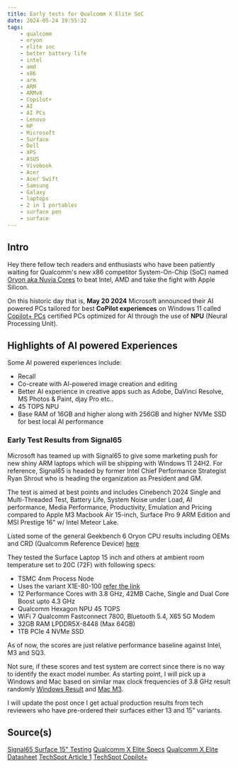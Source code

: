 ```yaml
---
title: Early tests for Qualcomm X Elite SoC
date: 2024-05-24 19:55:32
tags:
    - qualcomm
    - oryon
    - elite soc
    - better battery life
    - intel
    - amd
    - x86
    - arm
    - ARM
    - ARMv8
    - Copilot+
    - AI
    - AI PCs
    - Lenovo
    - HP
    - Microsoft
    - Surface
    - Dell
    - XPS
    - ASUS
    - Vivobook
    - Acer
    - Acer Swift
    - Samsung
    - Galaxy
    - laptops
    - 2 in 1 portables
    - surface pen
    - surface
---
```

## Intro

Hey there fellow tech readers and enthusiasts who have been patiently waiting for Qualcomm\'s new x86 competitor System-On-Chip (SoC) named [Oryon aka Nuvia Cores][def2] to beat Intel, AMD and take the fight with Apple Silicon.<!-- more -->

On this historic day that is, **May 20 2024** Microsoft announced their AI powered PCs tailored for best **CoPilot experiences** on Windows 11 called [Copilot+ PCs][def] certified PCs optimized for AI through the use of **NPU** (Neural Processing Unit).

## Highlights of AI powered Experiences

Some AI powered experiences include:

- Recall
- Co-create with AI-powered image creation and editing
- Better AI experience in creative apps such as Adobe, DaVinci Resolve, MS Photos & Paint, djay Pro etc..
- 45 TOPS NPU
- Base RAM of 16GB and higher along with 256GB and higher NVMe SSD for best local AI performance

### Early Test Results from Signal65

Microsoft has teamed up with Signal65 to give some marketing push for new shiny ARM laptops which will be shipping with Windows 11 24H2. For reference, Signal65 is headed by former Intel Chief Performance Strategist Ryan Shrout who is heading the organization as President and GM.

The test is aimed at best points and includes Cinebench 2024 Single and Multi-Threaded Test, Battery Life, System Noise under Load, AI performance, Media Performance, Productivity, Emulation and Pricing compared to Apple M3 Macbook Air 15-inch, Surface Pro 9 ARM Edition and MSI Prestige 16" w/ Intel Meteor Lake.

Listed some of the general Geekbench 6 Oryon CPU results including OEMs and CRD (Qualcomm Reference Device) [here][def8]

They tested the Surface Laptop 15 inch and others at ambient room temperature set to 20C (72F) with following specs:

- TSMC 4nm Process Node
- Uses the variant X1E-80-100 [refer the link][def3]
- 12 Performance Cores with 3.8 GHz, 42MB Cache, Single and Dual Core Boost upto 4.3 GHz
- Qualcomm Hexagon NPU 45 TOPS
- WiFi 7 Qualcomm Fastconnect 7800, Bluetooth 5.4, X65 5G Modem
- 32GB RAM LPDDR5X-8448 (Max 64GB)
- 1TB PCIe 4 NVMe SSD

As of now, the scores are just relative performance baseline against Intel, M3 and SQ3.

Not sure, if these scores and test system are correct since there is no way to identify the exact model number. As starting point, I will pick up a Windows and Mac based on similar max clock frequencies of 3.8 GHz result randomly [Windows Result](https://browser.geekbench.com/v6/cpu/5019476) and [Mac M3](https://browser.geekbench.com/v6/cpu/6243224).

I will update the post once I get actual production results from tech reviewers who have pre-ordered their surfaces either 13 and 15" variants.

## Source(s)

[Signal65 Surface 15" Testing][def4]
[Qualcomm X Elite Specs][def3]
[Qualcomm X Elite Datasheet][def5]
[TechSpot Article 1][def6]
[TechSpot Copilot+][def7]

[def]: https://blogs.microsoft.com/blog/2024/05/20/introducing-copilot-pcs/
[def2]: https://www.qualcomm.com/news/onq/2022/11/qualcomm-oryon-custom-cpu-at-center-of-next-gen-premium-experiences-on-snapdragon-platforms
[def3]: https://www.tomshardware.com/qualcomm-snapdragon-x-series-everything-we-know
[def4]: https://signal65.com/wp-content/uploads/2024/05/NewSurfaceLaptop2024_Signal65LabInsights_r1.01.pdf
[def5]: https://www.qualcomm.com/products/mobile/snapdragon/pcs-and-tablets/snapdragon-x-elite
[def6]: https://www.techspot.com/news/103086-here-all-new-copilot-ai-laptops-powered-snapdragon.html
[def7]: https://www.techspot.com/news/103096-snapdragon-x-elite-powered-microsoft-surface-laptop-tests.html
[def8]: https://browser.geekbench.com/v6/cpu/search?page=4&q=Qualcomm+Oryon&utf8=%E2%9C%93
